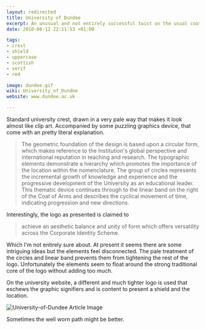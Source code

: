 ```yaml
---
layout: redirected
title: University of Dundee
excerpt: An unusual and not entirely successful twist on the usual coat of arms
date: 2010-08-12 22:11:53 +01:00

tags:
- crest
- shield
- uppercase
- scottish
- serif
- red

image: dundee.gif
wiki: University_of_Dundee
website: www.dundee.ac.uk

---
```


Standard university crest, drawn in a very pale way that makes it look almost like clip art. Accompanied by some puzzling graphics device, that come with an pretty literal explanation.

> The geometric foundation of the design is based upon a circular form, which makes reference to the Institution's global perspective and international reputation in teaching and research. The typographic elements demonstrate a hierarchy which promotes the importance of the location within the nomenclature. The group of circles represents the incremental growth of knowledge and experience and the progressive development of the University as an educational leader. This thematic device continues through to the linear band on the right of the Coat of Arms and describes the cyclical movement of time, indicating progression and new directions.

Interestingly, the logo as presented is claimed to

> achieve an aesthetic balance and unity of form which offers versatility across the Corporate Identity Scheme.

Which I'm not entirely sure about. At present it seems there are some intriguing ideas but the elements feel disconnected. The pale treatment of the circles and linear band prevents them from tightening the rest of the logo. Unfortunately the elements seem to float around the strong traditional core of the logo without adding too much.

On the university website, a different and much tighter logo is used that eschews the graphic signifiers and is content to present a shield and the location.

<img src="/images/48.png" alt="University-of-Dundee Article Image" title="University-of-Dundee Article Image" />

Sometimes the well worn path might be better.
